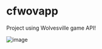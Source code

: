 # cfwovapp
Project using Wolvesville game API!

![image](https://user-images.githubusercontent.com/109113918/221390859-0ffde64c-a6a5-4755-9c10-3354913734eb.png)
